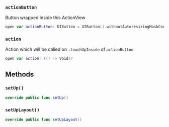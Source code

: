 
### `actionButton`

Button wrapped inside this ActionView

``` swift
open var actionButton: UIButton = UIButton().withoutAutoresizingMaskConstraints
```

### `action`

Action which will be called on `.touchUpInside` of `actionButton`

``` swift
open var action: (() -> Void)?
```

## Methods

### `setUp()`

``` swift
override public func setUp() 
```

### `setUpLayout()`

``` swift
override public func setUpLayout() 
